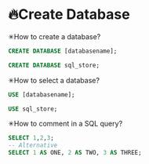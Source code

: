 # 🔥Create Database

✳How to create a database?

```sql
CREATE DATABASE [databasename];

CREATE DATABASE sql_store;
```

✳How to select a database?

```sql
USE [databasename];

USE sql_store;
```

✳How to comment in a SQL query?

```sql
SELECT 1,2,3;
-- Alternative
SELECT 1 AS ONE, 2 AS TWO, 3 AS THREE;
```